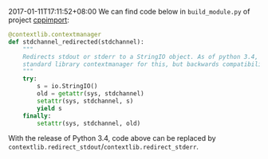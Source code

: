 2017-01-11T17:11:52+08:00
We can find code below in `build_module.py` of project [cppimport](https://github.com/tbenthompson/cppimport):

```python
@contextlib.contextmanager
def stdchannel_redirected(stdchannel):
    """
    Redirects stdout or stderr to a StringIO object. As of python 3.4, there is a
    standard library contextmanager for this, but backwards compatibility!
    """
    try:
        s = io.StringIO()
        old = getattr(sys, stdchannel)
        setattr(sys, stdchannel, s)
        yield s
    finally:
        setattr(sys, stdchannel, old)
```

With the release of Python 3.4, code above can be replaced by `contextlib.redirect_stdout`/`contextlib.redirect_stderr`.
